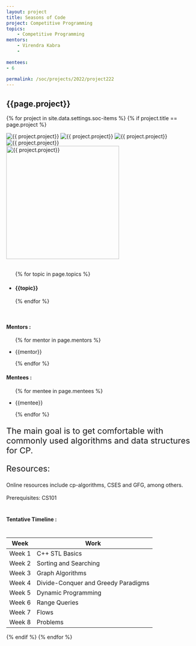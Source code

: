 ```yaml
---
layout: project
title: Seasons of Code
project: Competitive Programming
topics:
    - Competitive Programming
mentors:
    - Virendra Kabra
    - 
    
mentees:
- 6  
    
permalink: /soc/projects/2022/project222
---
```


<h2 class="display1 m-3 p-3 text-center project-title">{{page.project}}</h2>

{% for project in site.data.settings.soc-items %}
{% if project.title == page.project %}

<div class ="img-soc d-block"> 
    <img src="{{ site.baseurl }}/{{ project.image }}" alt="{{ project.project}}" class="image-1">
    <img src="{{ site.baseurl }}/{{ project.image }}" alt="{{ project.project}}" class="image-2">
    <img src="{{ site.baseurl }}/{{ project.image }}" alt="{{ project.project}}" class="image-3">
    <img src="{{ site.baseurl }}/{{ project.image }}" alt="{{ project.project}}" class="image-4">
</div>
<div class = "mobile-img-soc">
  <img src="{{ site.baseurl }}/{{ project.image }}"  width = "300" height="300" alt="{{ project.project}}" class="border rounded">
  </div>
<div >
    <br>
    <ul>
        {% for topic in page.topics %}
        <li><h4 class="text-primary text-center topics">{{topic}}</h4></li>
        {% endfor %}
    </ul>
    <br>
    <h4 class="display3  ">Mentors :</h4> 
    <ul>
        {% for mentor in page.mentors %}
        <li><p class="lead">{{mentor}}</p></li>
        {% endfor %}
    </ul>
    <h4 class="display3  ">Mentees :</h4> 
    <ul>
        {% for mentee in page.mentees %}
        <li><p class="lead">{{mentee}}</p></li>
        {% endfor %}
    </ul>
</div>
<div>
    <p class="display3 project-desc" style = "font-size:22px;" >
        The main goal is to get comfortable with commonly used algorithms and data structures for CP.

<p class="display3" style = "font-size:22px;" >
Resources:</p>
 Online resources include cp-algorithms, CSES and GFG, among others.
        <br>
</div>
<br>
Prerequisites:
CS101
<br>
<div class = "d-flex flex-wrap">
<div>
    <h4 class="display3" style="margin:40px 0px 40px 0px;">Tentative Timeline :</h4>
    <table class="table table-striped w-100">
    <thead>
        <tr>
        <th>Week</th>
        <th>Work</th>
        </tr>
    </thead>
    <tbody>
    <tr>
      <td  >Week 1</td>
      <td>C++ STL Basics</td>
    </tr>
    <tr>
      <td>Week 2</td>
      <td>Sorting and Searching </td>
    </tr>
    <tr>
      <td>Week 3</td>
      <td>Graph Algorithms</td>
    </tr>
    <tr>
      <td>Week 4</td>
      <td>Divide-Conquer and Greedy Paradigms</td>
    </tr>
    <tr>
      <td>Week 5</td>
      <td>Dynamic Programming</td>
    </tr>
    <tr>
      <td>Week 6</td>
      <td>Range Queries</td>
    </tr>
    <tr>
      <td>Week 7</td>
      <td>Flows</td>
    </tr>
    <tr>
      <td>Week 8</td>
      <td>Problems</td>
    </tbody>
    </table>
</div>
</div>
{% endif %}
{% endfor %}
